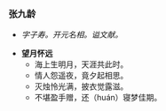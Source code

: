### 张九龄
- _字子寿。开元名相。谥文献。_

* **望月怀远**
  * 海上生明月，天涯共此时。
  * 情人怨遥夜，竟夕起相思。
  * 灭烛怜光满，披衣觉露滋。
  * 不堪盈手赠，还（huán）寝梦佳期。
